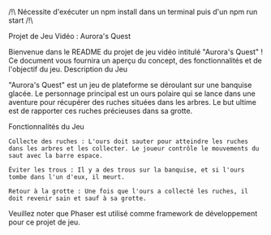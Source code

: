 /!\ Nécessite d'exécuter un npm install dans un terminal puis d'un npm run start /!\

Projet de Jeu Vidéo : Aurora's Quest

Bienvenue dans le README du projet de jeu vidéo intitulé "Aurora's Quest" ! Ce document vous fournira un aperçu du concept, des fonctionnalités et de l'objectif du jeu.
Description du Jeu

"Aurora's Quest" est un jeu de plateforme se déroulant sur une banquise glacée. Le personnage principal est un ours polaire qui se lance dans une aventure pour récupérer des ruches situées dans les arbres. Le but ultime est de rapporter ces ruches précieuses dans sa grotte.

Fonctionnalités du Jeu

    Collecte des ruches : L'ours doit sauter pour atteindre les ruches dans les arbres et les collecter. Le joueur contrôle le mouvements du saut avec la barre espace.

    Éviter les trous : Il y a des trous sur la banquise, et si l'ours tombe dans l'un d'eux, il meurt.

    Retour à la grotte : Une fois que l'ours a collecté les ruches, il doit revenir sain et sauf à sa grotte.

Veuillez noter que Phaser est utilisé comme framework de développement pour ce projet de jeu.